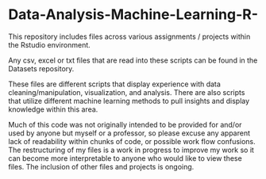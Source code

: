 # Data-Analysis-Machine-Learning-R-
This repository includes files across various assignments / projects within the Rstudio environment. 

Any csv, excel or txt files that are read into these scripts can be found in the Datasets repository.

These files are different scripts that display experience with data cleaning/manipulation, visualization, and analysis. There are also scripts that utilize 
different machine learning methods to pull insights and display knowledge within this area. 

Much of this code was not originally intended to be provided for and/or used by anyone but myself or a professor, so please excuse any apparent lack of readability within chunks of code, or possible work flow confusions. The restructuring of my files is a work in progress to improve my work so it can become more interpretable to anyone who would like to view these files. The inclusion of other files and projects is ongoing.

